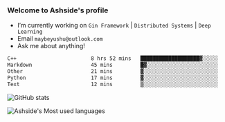 ### Welcome to Ashside's profile

- I’m currently working on `Gin Framework` | `Distributed Systems` | `Deep Learning`
- Email `maybeyushu@outlook.com`
- Ask me about anything!

<!--START_SECTION:waka-->

```txt
C++                        8 hrs 52 mins   ███████████████████▓░░░░░   79.30 %
Markdown                   45 mins         █▓░░░░░░░░░░░░░░░░░░░░░░░   06.73 %
Other                      21 mins         ▓░░░░░░░░░░░░░░░░░░░░░░░░   03.23 %
Python                     17 mins         ▓░░░░░░░░░░░░░░░░░░░░░░░░   02.63 %
Text                       12 mins         ▒░░░░░░░░░░░░░░░░░░░░░░░░   01.90 %
```

<!--END_SECTION:waka-->

![GitHub stats](https://github-readme-stats.vercel.app/api?username=Ashside)

![Ashside's Most used languages](https://github-readme-stats.vercel.app/api/top-langs/?username=Ashside&layout=compact&hide_border=true&langs_count=10)


